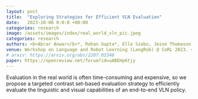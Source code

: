 ```yaml
---
layout: post
title:  "Exploring Strategies for Efficient VLN Evaluation"
date:   2023-10-06 0:0:0 +00:00
categories: research
image: /assets/images/index/real_world_vln_pic.jpeg
categories: research
authors: <b>Abrar Anwar</b>*, Rohan Gupta*, Elle Szabo, Jesse Thomason
venue: Workshop on Language and Robot Learning (LangRob) @ CoRL 2023. <font color="#ff0000">(Oral Presentation)</font>
# arxiv: https://arxiv.org/abs/2207.03348
paper: https://openreview.net/forum?id=uABEHp6tjy
---
```


Evaluation in the real world is often time-consuming and expensive, so we propose a targeted contrast set-based evaluation strategy to efficiently evaluate the linguistic and visual capabilities of an end-to-end VLN policy.